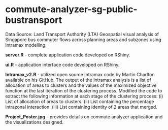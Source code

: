 # commute-analyzer-sg-public-bustransport
Data Source: Land Transport Authority (LTA) Geospatial visual analysis of Singapore bus commuter flows across planning areas and subzones using Intramax modelling.

**server.R** - complete application code developed on RShiny.

**ui.R** - application interface code developed on RShiny.

**Intramax_v2.R** - utilized open source Intramax code by Martin Charlton available on his GitHub.
The output of the Intramax analysis is a list of allocation of areas to clusters and the values of the maximized objective function 
at the last iteration of the clustering process. Modified the code to extract the following information at each stage of the 
clustering process:
(i) List of allocation of areas to clusters.
(ii) List containing the percentage intrazonal interaction.
(iii) List containing identity of 2 areas that merged.

**Project_Poster.jpg** - provides details on commute analyzer application and the visualizations designed.
